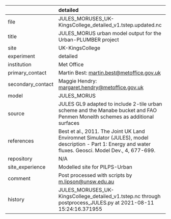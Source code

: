 |                   | detailed                                                                                                                                                |
|:------------------|:--------------------------------------------------------------------------------------------------------------------------------------------------------|
| file              | JULES_MORUSES_UK-KingsCollege_detailed_v1.tstep.updated.nc                                                                                              |
| title             | JULES_MORUS urban model output for the Urban-PLUMBER project                                                                                            |
| site              | UK-KingsCollege                                                                                                                                         |
| experiment        | detailed                                                                                                                                                |
| institution       | Met Office                                                                                                                                              |
| primary_contact   | Martin Best: martin.best@metoffice.gov.uk                                                                                                               |
| secondary_contact | Maggie Hendry: margaret.hendry@metoffice.gov.uk                                                                                                         |
| model             | JULES_MORUS                                                                                                                                             |
| source            | JULES GL9 adapted to include 2-tile urban scheme and the Manabe bucket and FAO Penmen Moneith schemes as additional surfaces                            |
| references        | Best et al., 2011. The Joint UK Land Enviromnet Simulator (JULES), model description - Part 1: Energy and water fluxes. Geosci. Model Dev., 4, 677-699. |
| repository        | N/A                                                                                                                                                     |
| site_experience   | Modelled site for PILPS-Urban                                                                                                                           |
| comment           | Post processed with scripts by m.lipson@unsw.edu.au                                                                                                     |
| history           | JULES_MORUSES_UK-KingsCollege_detailed_v1.tstep.nc through postprocess_JULES.py at 2021-08-11 15:24:16.371955                                           |

